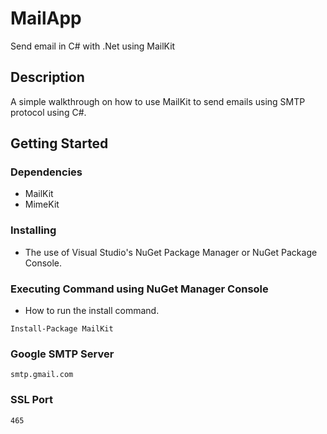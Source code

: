 # MailApp

Send email in C# with .Net using MailKit

## Description

A simple walkthrough on how to use MailKit to send emails using SMTP protocol using C#.

## Getting Started

### Dependencies

* MailKit
* MimeKit

### Installing

* The use of Visual Studio's NuGet Package Manager or NuGet Package Console.

### Executing Command using NuGet Manager Console

* How to run the install command.
```
Install-Package MailKit
```

### Google SMTP Server
```
smtp.gmail.com
```
### SSL Port #
```
465
```
